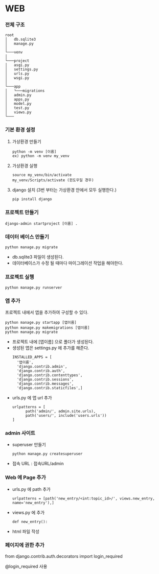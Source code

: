 # WEB

### 전체 구조

```
root
│   db.sqlite3
│   manage.py    
│
└───venv
│
└───project
│   asgi.py
│   settings.py
│   urls.py
│   wsgi.py
│
└───app
│   └───migrations
│   admin.py
│   apps.py
│   model.py
│   test.py
│   views.py
└───
```

### 기본 환경 설정

1. 가상환경 만들기
   ```
   python -m venv [이름]
   ex) python -m venv my_venv
   ```
2. 가상환경 실행
   ```
   source my_venv/bin/activate
   my_venv/Scripts/activate (윈도우일 경우)
   ```
3. django 설치 
(3번 부터는 가상환경 안에서 모두 실행한다.)
   ```
   pip install django
   ```

### 프로젝트 만들기
```
django-admin startproject [이름] .
```

### 데이터 베이스 만들기
```    
python manage.py migrate
```    

- db.sqlite3 파일이 생성된다.
- 데이터베이스가 수정 될 때마다 마이그레이션 작업을 해야한다.

### 프로젝트 실행
   ```
   python manage.py runserver
   ```

### 앱 추가

프로젝트 내에서 앱을 추가하여 구성할 수 있다. 
   ```
   python manage.py startapp [앱이름]
   python manage.py makemigrations [앱이름]
   python manage.py migrate
   ```
- 프로젝트 내에 [앱이름] 으로 폴더가 생성된다.
- 생성된 앱은 settings.py 에 추가를 해준다.
  ```
  INSTALLED_APPS = [
    '앱이름',
    'django.contrib.admin',
    'django.contrib.auth',
    'django.contrib.contenttypes',
    'django.contrib.sessions',
    'django.contrib.messages',
    'django.contrib.staticfiles',]
  ```
- urls.py 에 앱 url 추가
  ```
  urlpatterns = [
        path('admin/', admin.site.urls),
        path('users/', include('users.urls'))
  ]
  ```
### admin 사이트

- superuser 만들기
  ```
  python manage.py createsuperuser
  ```

- 접속 URL : 접속URL/admin

### Web 에 Page 추가

- urls.py 에 path 추가
  ```
  urlpatterns = [path('new_entry/<int:topic_id>/', views.new_entry, name='new_entry'),]       
  ```
- views.py 에 추가
  ```
  def new_entry():
  ```        
- html 파일 작성


### 페이지에 권한 추가

from django.contrib.auth.decorators import login_required

@login_required 사용